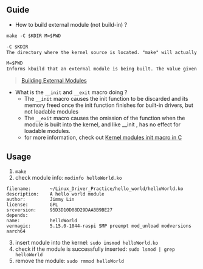 ## Guide

- How to build external module (not build-in) ?

```markdown
make -C $KDIR M=$PWD

-C $KDIR
The directory where the kernel source is located. "make" will actually change to the specified directory when executing and will change back when finished.

M=$PWD
Informs kbuild that an external module is being built. The value given to "M" is the absolute path of the directory where the external module (kbuild file) is located.
```
> [Building External Modules](https://docs.kernel.org/kbuild/modules.html)

- What is the `__init` and `__exit` macro doing ?
	- The `__init` macro causes the init function to be discarded and its memory freed once the init function finishes for built-in drivers, but not loadable modules
	- The `__exit` macro causes the omission of the function when the module is built into the kernel, and like __init , has no effect for loadable modules.
	- for more information, check out [Kernel modules init macro in C](https://stackoverflow.com/questions/48558460/kernel-modules-init-macro-in-c)


## Usage

1. `make`
2. check module info: `modinfo helloWorld.ko`

```console
filename:       ~/Linux_Driver_Practice/hello_world/helloWorld.ko
description:    A hello world module
author:         Jimmy Lin
license:        GPL
srcversion:     95D3D10D08D29DAA8B9BE27
depends:
name:           helloWorld
vermagic:       5.15.0-1044-raspi SMP preempt mod_unload modversions aarch64
```

3. insert module into the kernel: `sudo insmod helloWorld.ko`
4. check if the module is successfully inserted: `sudo lsmod | grep helloWorld`
5. remove the module: `sudo rmmod helloWorld`

